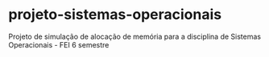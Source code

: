 # projeto-sistemas-operacionais
Projeto de simulação de alocação de memória para a disciplina de Sistemas Operacionais - FEI 6 semestre
